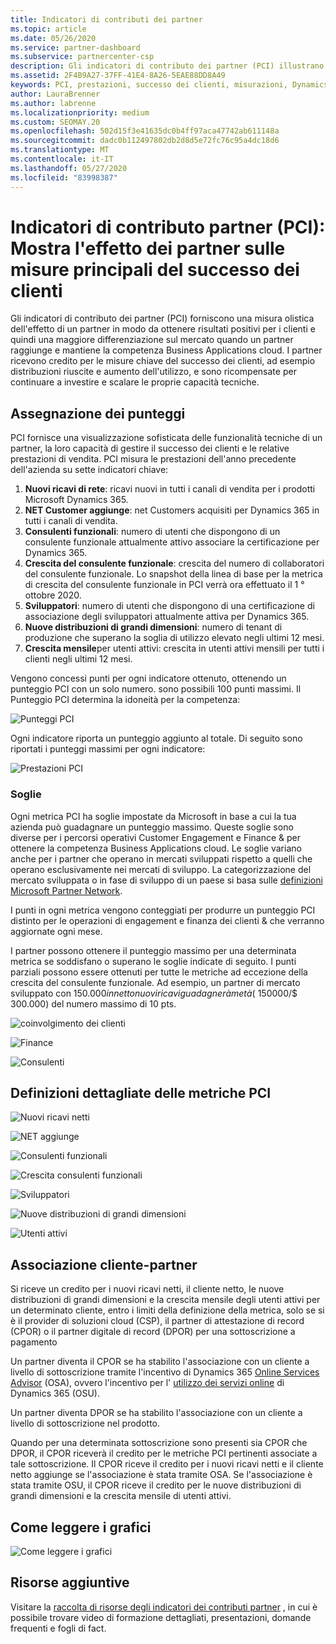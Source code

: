 ```yaml
---
title: Indicatori di contributi dei partner
ms.topic: article
ms.date: 05/26/2020
ms.service: partner-dashboard
ms.subservice: partnercenter-csp
description: Gli indicatori di contributo dei partner (PCI) illustrano come si sta usando Dynamics 365 Customer Engagement o Dynamics 365 Finance and Operation.
ms.assetid: 2F4B9A27-37FF-41E4-8A26-5EAE88DD8A49
keywords: PCI, prestazioni, successo dei clienti, misurazioni, Dynamics 365
author: LauraBrenner
ms.author: labrenne
ms.localizationpriority: medium
ms.custom: SEOMAY.20
ms.openlocfilehash: 502d15f3e41635dc0b4ff97aca47742ab611148a
ms.sourcegitcommit: dadc0b112497802db2d8d5e72fc76c95a4dc18d6
ms.translationtype: MT
ms.contentlocale: it-IT
ms.lasthandoff: 05/27/2020
ms.locfileid: "83998387"
---
```

# <a name="partner-contribution-indicators-pci---shows-partner-impact-on-key-measures-of-customer-success"></a>Indicatori di contributo partner (PCI): Mostra l'effetto dei partner sulle misure principali del successo dei clienti

Gli indicatori di contributo dei partner (PCI) forniscono una misura olistica dell'effetto di un partner in modo da ottenere risultati positivi per i clienti e quindi una maggiore differenziazione sul mercato quando un partner raggiunge e mantiene la competenza Business Applications cloud. I partner ricevono credito per le misure chiave del successo dei clienti, ad esempio distribuzioni riuscite e aumento dell'utilizzo, e sono ricompensate per continuare a investire e scalare le proprie capacità tecniche.


## <a name="scoring"></a>Assegnazione dei punteggi

PCI fornisce una visualizzazione sofisticata delle funzionalità tecniche di un partner, la loro capacità di gestire il successo dei clienti e le relative prestazioni di vendita. PCI misura le prestazioni dell'anno precedente dell'azienda su sette indicatori chiave:

1. **Nuovi ricavi di rete**: ricavi nuovi in tutti i canali di vendita per i prodotti Microsoft Dynamics 365.
2. **NET Customer aggiunge**: net Customers acquisiti per Dynamics 365 in tutti i canali di vendita.
3. **Consulenti funzionali**: numero di utenti che dispongono di un consulente funzionale attualmente attivo associare la certificazione per Dynamics 365. 
4. **Crescita del consulente funzionale**: crescita del numero di collaboratori del consulente funzionale.  Lo snapshot della linea di base per la metrica di crescita del consulente funzionale in PCI verrà ora effettuato il 1 ° ottobre 2020.  
5. **Sviluppatori**: numero di utenti che dispongono di una certificazione di associazione degli sviluppatori attualmente attiva per Dynamics 365.
6. **Nuove distribuzioni di grandi dimensioni**: numero di tenant di produzione che superano la soglia di utilizzo elevato negli ultimi 12 mesi.
7. **Crescita mensile**per utenti attivi: crescita in utenti attivi mensili per tutti i clienti negli ultimi 12 mesi.

Vengono concessi punti per ogni indicatore ottenuto, ottenendo un punteggio PCI con un solo numero. sono possibili 100 punti massimi. Il Punteggio PCI determina la idoneità per la competenza:

![Punteggi PCI](images/pcinew1.png)

Ogni indicatore riporta un punteggio aggiunto al totale. Di seguito sono riportati i punteggi massimi per ogni indicatore:

![Prestazioni PCI](images/pci/perfnew.png)

### <a name="thresholds"></a>Soglie

Ogni metrica PCI ha soglie impostate da Microsoft in base a cui la tua azienda può guadagnare un punteggio massimo. Queste soglie sono diverse per i percorsi operativi Customer Engagement e Finance & per ottenere la competenza Business Applications cloud. Le soglie variano anche per i partner che operano in mercati sviluppati rispetto a quelli che operano esclusivamente nei mercati di sviluppo.  La categorizzazione del mercato sviluppata o in fase di sviluppo di un paese si basa sulle [definizioni Microsoft Partner Network](https://assetsprod.microsoft.com/mpn/mpn-developed-and-developing-countries.pdf).

I punti in ogni metrica vengono conteggiati per produrre un punteggio PCI distinto per le operazioni di engagement e finanza dei clienti & che verranno aggiornate ogni mese.

I partner possono ottenere il punteggio massimo per una determinata metrica se soddisfano o superano le soglie indicate di seguito. I punti parziali possono essere ottenuti per tutte le metriche ad eccezione della crescita del consulente funzionale. Ad esempio, un partner di mercato sviluppato con $150.000 in netto nuovi ricavi guadagnerà metà ($ 150000/$ 300.000) del numero massimo di 10 pts. 

![coinvolgimento dei clienti](images/pci/custengagethresh.png)

![Finance](images/pci/table_2.png)

![Consulenti](images/Table3.PNG) 


## <a name="detailed-definitions-of-pci-metrics"></a>Definizioni dettagliate delle metriche PCI

![Nuovi ricavi netti](images/pci/netnewrevenue.png)

![NET aggiunge](images/pci/netadds.png)


![Consulenti funzionali](images/pci/funcconsult.png)


![Crescita consulenti funzionali](images/pci/4_Functional_consultant_growth.png)

![Sviluppatori](images/pci/developers.png) 

![Nuove distribuzioni di grandi dimensioni](images/pci/largedeploy.png) 

![Utenti attivi](images/pci/activeusers.png)

## <a name="customer-to-partner-association"></a>Associazione cliente-partner

Si riceve un credito per i nuovi ricavi netti, il cliente netto, le nuove distribuzioni di grandi dimensioni e la crescita mensile degli utenti attivi per un determinato cliente, entro i limiti della definizione della metrica, solo se si è il provider di soluzioni cloud (CSP), il partner di attestazione di record (CPOR) o il partner digitale di record (DPOR) per una sottoscrizione a pagamento

Un partner diventa il CPOR se ha stabilito l'associazione con un cliente a livello di sottoscrizione tramite l'incentivo di Dynamics 365 [Online Services Advisor](https://support.microsoft.com/help/4501560/online-services-advisor-osa-sell-incentives-faq) (OSA), ovvero l'incentivo per l' [utilizzo dei servizi online](https://support.microsoft.com/help/4489988/online-services-usage-osu-incentives-faq) di Dynamics 365 (OSU).

Un partner diventa DPOR se ha stabilito l'associazione con un cliente a livello di sottoscrizione nel prodotto.

Quando per una determinata sottoscrizione sono presenti sia CPOR che DPOR, il CPOR riceverà il credito per le metriche PCI pertinenti associate a tale sottoscrizione. Il CPOR riceve il credito per i nuovi ricavi netti e il cliente netto aggiunge se l'associazione è stata tramite OSA. Se l'associazione è stata tramite OSU, il CPOR riceve il credito per le nuove distribuzioni di grandi dimensioni e la crescita mensile di utenti attivi. 

## <a name="how-to-read-the-charts"></a>Come leggere i grafici

![Come leggere i grafici](images/pci/howto.png)

## <a name="additional-resources"></a>Risorse aggiuntive

Visitare la [raccolta di risorse degli indicatori dei contributi partner](https://aka.ms/pcilearn) , in cui è possibile trovare video di formazione dettagliati, presentazioni, domande frequenti e fogli di fact.
